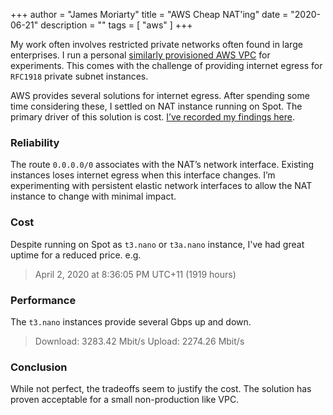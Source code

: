 +++
author = "James Moriarty"
title = "AWS Cheap NAT'ing"
date = "2020-06-21"
description = ""
tags = [
  "aws"
]
+++

My work often involves restricted private networks often found in large enterprises. I run a personal [similarly provisioned AWS VPC](https://github.com/jamesmoriarty/cfn-vpc) for experiments. This comes with the challenge of providing internet egress for `RFC1918` private subnet instances.

AWS provides several solutions for internet egress. After spending some time considering these, I settled on NAT instance running on Spot. The primary driver of this solution is cost. [I’ve recorded my findings here](https://github.com/jamesmoriarty/cfn-cheapest-nat).

### Reliability

The route `0.0.0.0/0` associates with the NAT’s network interface. Existing instances loses internet egress when this interface changes. I’m experimenting with persistent elastic network interfaces to allow the NAT instance to change with minimal impact.

### Cost

Despite running on Spot as `t3.nano` or `t3a.nano` instance, I've had great uptime for a reduced price. e.g.

> April 2, 2020 at 8:36:05 PM UTC+11 (1919 hours)

### Performance

The `t3.nano` instances provide several Gbps up and down.

> Download: 3283.42 Mbit/s
> Upload: 2274.26 Mbit/s

### Conclusion

While not perfect, the tradeoffs seem to justify the cost. The solution has proven acceptable for a small non-production like VPC.
